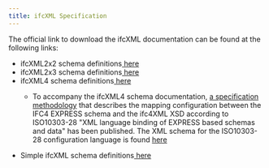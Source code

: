 ```yaml
---
title: ifcXML Specification
---
```


<p>The official link to download the ifcXML documentation can be found at the following links:</p>

<ul>
  <li>ifcXML2x2 schema definitions<a href="http://www.buildingsmart-tech.org/downloads/ifcxml/ifcxml2x2/ifcXML2x2_final.zip/view"> here</a></li>
  <li>ifcXML2x3 schema definitions<a href="http://www.buildingsmart-tech.org/downloads/ifcxml/ifcxml2x3/ifcXML2x3_final.zip/view"> here</a></li>
  <li>ifcXML4 schema definitions<a href="http://www.buildingsmart-tech.org/downloads/ifcxml/ifcxml4/ifcXML4_RC4.zip/view"> here</a></li>
  <ul><li><p>To accompany the ifcXML4 schema documentation, <a href="http://www.buildingsmart-tech.org/downloads/ifcxml/ifcxml4/ifcxml4_specification_methodology_v1-1.pdf/view">a specification methodology</a> that describes the mapping configuration between the IFC4 EXPRESS schema and the ifc4XML XSD according to ISO10303-28 "XML language binding of EXPRESS based schemas and data" has been published. The XML schema for the ISO10303-28 configuration language is found <a href="http://www.buildingsmart-tech.org/downloads/ifcxml/ifcxml4/cnf.xsd/view">here</a></p></li></ul>
  <li>Simple ifcXML schema definitions<a href="http://www.buildingsmart-tech.org/ifc/IFC2x3/TC1/html"> here</a></li>
</ul>